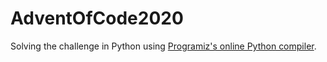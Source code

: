 # AdventOfCode2020
Solving the challenge in Python using [Programiz's online Python compiler](https://www.programiz.com/python-programming/online-compiler/).
